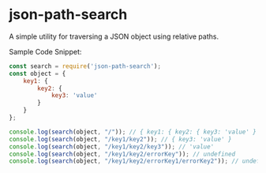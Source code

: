 # json-path-search
A simple utility for traversing a JSON object using relative paths.

Sample Code Snippet:
```javascript
const search = require('json-path-search');
const object = {
    key1: {
        key2: {
            key3: 'value'
        }
    }
};

console.log(search(object, "/")); // { key1: { key2: { key3: 'value' } } }
console.log(search(object, "/key1/key2")); // { key3: 'value' }
console.log(search(object, "/key1/key2/key3")); // 'value'
console.log(search(object, "/key1/key2/errorKey")); // undefined
console.log(search(object, "/key1/key2/errorKey1/errorKey2")); // undefined
```
